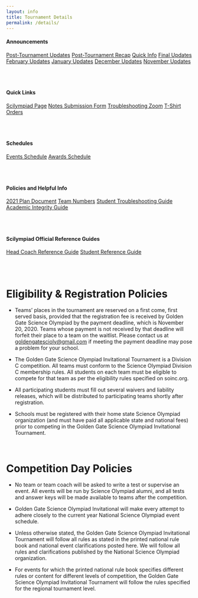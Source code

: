 ```yaml
---
layout: info
title: Tournament Details
permalink: /details/
---
```


<div>

<h4> Announcements </h4>
<a class="btn btn-md btn-mid" href="/post-updates">Post-Tournament Updates</a>
<a class="btn btn-md btn-mid" href="/post-tournament">Post-Tournament Recap</a>
<a class="btn btn-md btn-mid" href="/quick-info">Quick Info</a>
<a class="btn btn-md btn-mid" href="/final-updates">Final Updates</a>
<a class="btn btn-md btn-mid" href="/feb-updates">February Updates</a>
<a class="btn btn-md btn-mid" href="/jan-updates">January Updates</a>
<a class="btn btn-md btn-mid" href="/dec-updates">December Updates</a>
<a class="btn btn-md btn-mid" href="/nov-updates">November Updates</a>

<br><br>
<h4> Quick Links </h4>
<a class="btn btn-md btn-mid" target="_blank" href="https://scilympiad.com/golden-gate">Scilympiad Page</a>
<a class="btn btn-md btn-mid" target="_blank" href="https://forms.gle/3MENf7XUx1spKtDt6">Notes Submission Form</a>
<a class="btn btn-md btn-mid" target="_blank" href="https://stanford.zoom.us/j/93917725257?pwd=WmpCL1dOWkdzbzdxN1JFMHBMd1B1UT09">Troubleshooting Zoom</a>
<a class="btn btn-md btn-mid" target="_blank" href="https://www.customink.com/g/nga0-00cd-6nfk">T-Shirt Orders</a>

<br><br>
<h4> Schedules</h4>
<a class="btn btn-md btn-mid" target="_blank" href="https://docs.google.com/spreadsheets/d/1XhhFDybp2RPfqP_s_4udwhTCQWXFlkmDZoc5O-3EYFg/edit#gid=1308440264">Events Schedule</a>
<a class="btn btn-md btn-mid" target="_blank" href="https://docs.google.com/document/d/1yu9vtbaEITvUqZculFzEZIy6IVRowMNpLhBmWEn2j20/edit?usp=sharing">Awards Schedule</a>

<br><br>
<h4> Policies and Helpful Info </h4>
<a class="btn btn-md btn-mid" target="_blank" href="https://docs.google.com/document/d/1PgulkUgZ8pOl2daWdRuLzUSWo5lmfeKH7uJjoBNgBtk/edit">2021 Plan Document</a>
<a class="btn btn-md btn-mid" target="_blank" href="https://docs.google.com/spreadsheets/d/15S0l71y05jJcq5jR_tgCBhPnlH0wrfs-f_nUiTHpQqs/edit?usp=sharing">Team Numbers</a>
<a class="btn btn-md btn-mid" target="_blank" href="https://docs.google.com/document/d/1RwFu7o9ulwN38wOhzgiJbcd3WqxK6dKm0yXTlSPJzYQ/edit?fbclid=IwAR1_L41ff1XKi-vKV7voq7AktFOgg0jxx70B5MyLgQWacAdy-P2j6xpWQ9g">Student Troubleshooting Guide</a>
<a class="btn btn-md btn-mid" target="_blank" href="https://docs.google.com/document/d/1p-SrlxuggYGClG7R8Vz__0jYUTTMuQNCSHoSG7tRr14/edit?usp=sharing">Academic Integrity Guide</a>

<br><br>
<h4> Scilympiad Official Reference Guides </h4>
<a class="btn btn-md btn-mid" target="_blank" href="https://docs.google.com/document/d/1C89iAxOcoc6cH4OIqX9pm5p88cta7X6931HrJCgmOeY/edit?usp=sharing">Head Coach Reference Guide</a>
<a class="btn btn-md btn-mid" target="_blank" href="https://docs.google.com/document/d/1_e-9ChGJRhjaOCdEa4wn9sEpOPfH2KdWdKyDq8O6u-g/edit?usp=sharing">Student Reference Guide</a>

<br><br>

<!--h4> Schedules and Maps </h4>
<a class="btn btn-md btn-mid" target="_blank" href="/doc/event_schedule.pdf">Event Schedule</a>
<a class="btn btn-md btn-mid" target="_blank" href="/doc/day_schedule.pdf">Day of Schedule</a>
<a class="btn btn-md btn-mid" target="_blank" href="/doc/awards_program.pdf">Awards Program</a>
<a class="btn btn-md btn-mid" target="_blank" href="/doc/awards_seating_2020.png">Awards Seating</a>
<a class="btn btn-md btn-mid" target="_blank" href="https://tinyurl.com/ggso20-map">Full Digital Map</a>
<a class="btn btn-md btn-mid" target="_blank" href="https://statescioly.org/golden-gate/Map/EventMap?mId=98552995578380921">Event Locations Digital Map</a>
<a class="btn btn-md btn-mid" target="_blank" href="/doc/maps_2020.pdf">Homerooms and Event Map</a>
<a class="btn btn-md btn-mid" target="_blank" href="/doc/parking_map.pdf">Parking Details and Map</a>

<br><br>

<h4> Policies and Helpful Info </h4>
<a class="btn btn-md btn-mid" target="_blank" href="/rules.pdf">Event Rules</a>
<a class="btn btn-md btn-mid" target="_blank" href="/doc/welcome.pdf" >Welcome Letter</a>
<a class="btn btn-md btn-mid" target = "_blank" href="https://docs.google.com/spreadsheets/d/18EzTQeIsobi_cl85j--G3x0rDnNxKEEBnLlmAKb27uM/edit#gid=2043171544">Team numbers</a>
<a class="btn btn-md btn-mid" target="_blank" href="/doc/food_options.pdf">Food Options</a>
<a class="btn btn-md btn-mid" target="_blank" href="/doc/social_flyer.pdf">Social Flyer</a>
<a class="btn btn-md btn-mid" target="_blank" href="/doc/policies.pdf">Tournament Policies</a>
<a class="btn btn-md btn-mid" target="_blank" href="/doc/injury_report.pdf">Accidental Injury Report</a>
<a class="btn btn-md btn-mid" target = "_blank" href="https://statescioly.org/golden-gate/Policy/Doc/public-appeal-form">Appeal Form</a-->


</div> 

# Eligibility & Registration Policies

* Teams’ places in the tournament are reserved on a first come, first served basis, provided that the registration fee is received by Golden Gate Science Olympiad by the payment deadline, which is November 20, 2020. Teams whose payment is not received by that deadline will forfeit their place to a team on the waitlist. Please contact us at goldengatescioly@gmail.com if meeting the payment deadline may pose a problem for your school.

* The Golden Gate Science Olympiad Invitational Tournament is a Division C competition.  All teams must conform to the Science Olympiad Division C membership rules. All students on each team must be eligible to compete for that team as per the eligibility rules specified on soinc.org.

* All participating students must fill out several waivers and liability releases, which will be distributed to participating teams shortly after registration. 

* Schools must be registered with their home state Science Olympiad organization (and must have paid all applicable state and national fees) prior to competing in the Golden Gate Science Olympiad Invitational Tournament.

<br>

# Competition Day Policies

* No team or team coach will be asked to write a test or supervise an event. All events will be run by Science Olympiad alumni, and all tests and answer keys will be made available to teams after the competition.

* Golden Gate Science Olympiad Invitational will make every attempt to adhere closely to the current year National Science Olympiad event schedule.

* Unless otherwise stated, the Golden Gate Science Olympiad Invitational Tournament will follow all rules as stated in the printed national rule book and national event clarifications posted here. We will follow all rules and clarifications published by the National Science Olympiad organization.

* For events for which the printed national rule book specifies different rules or content for different levels of competition, the Golden Gate Science Olympiad Invitational Tournament will follow the rules specified for the regional tournament level.

